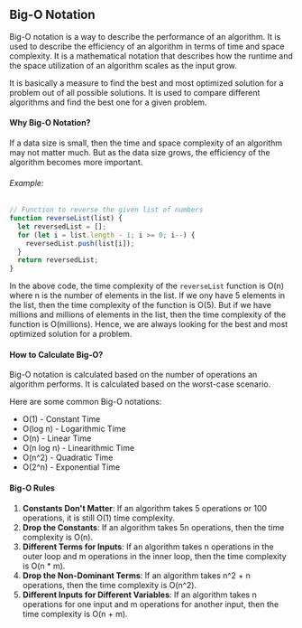 ## Big-O Notation

Big-O notation is a way to describe the performance of an algorithm. It is used to describe the efficiency of an algorithm in terms of time and space complexity. It is a mathematical notation that describes how the runtime and the space utilization of an algorithm scales as the input grow.

It is basically a measure to find the best and most optimized solution for a problem out of all possible solutions. It is used to compare different algorithms and find the best one for a given problem.

#### Why Big-O Notation?

If a data size is small, then the time and space complexity of an algorithm may not matter much. But as the data size grows, the efficiency of the algorithm becomes more important.

###### Example:

```js
// Function to reverse the given list of numbers
function reverseList(list) {
  let reversedList = [];
  for (let i = list.length - 1; i >= 0; i--) {
    reversedList.push(list[i]);
  }
  return reversedList;
}
```

In the above code, the time complexity of the `reverseList` function is O(n) where n is the number of elements in the list. If we ony have 5 elements in the list, then the time complexity of the function is O(5). But if we have millions and millions of elements in the list, then the time complexity of the function is O(millions). Hence, we are always looking for the best and most optimized solution for a problem.

#### How to Calculate Big-O?

Big-O notation is calculated based on the number of operations an algorithm performs. It is calculated based on the worst-case scenario.

Here are some common Big-O notations:

- O(1) - Constant Time
- O(log n) - Logarithmic Time
- O(n) - Linear Time
- O(n log n) - Linearithmic Time
- O(n^2) - Quadratic Time
- O(2^n) - Exponential Time

#### Big-O Rules

1. **Constants Don't Matter**: If an algorithm takes 5 operations or 100 operations, it is still O(1) time complexity.
2. **Drop the Constants**: If an algorithm takes 5n operations, then the time complexity is O(n).
3. **Different Terms for Inputs**: If an algorithm takes n operations in the outer loop and m operations in the inner loop, then the time complexity is O(n \* m).
4. **Drop the Non-Dominant Terms**: If an algorithm takes n^2 + n operations, then the time complexity is O(n^2).
5. **Different Inputs for Different Variables**: If an algorithm takes n operations for one input and m operations for another input, then the time complexity is O(n + m).
